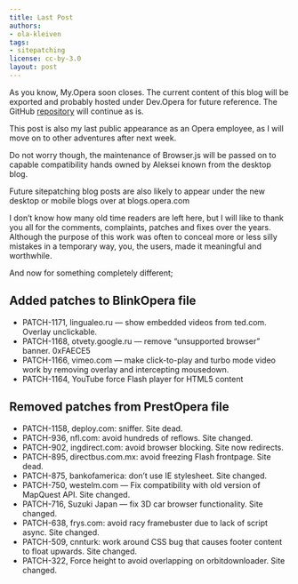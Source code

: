```yaml
---
title: Last Post
authors:
- ola-kleiven
tags:
- sitepatching
license: cc-by-3.0
layout: post
---
```


As you know, My.Opera soon closes. The current content of this blog will be exported and probably hosted under Dev.Opera for future reference. The GitHub [repository][1] will continue as is.

[1]: https://github.com/operasoftware/browserjs/

This post is also my last public appearance as an Opera employee, as I will move on to other adventures after next week.

Do not worry though, the maintenance of Browser.js will be passed on to capable compatibility hands owned by Aleksei known from the desktop blog.

Future sitepatching blog posts are also likely to appear under the new desktop or mobile blogs over at blogs.opera.com

I don’t know how many old time readers are left here, but I will like to thank you all for the comments, complaints, patches and fixes over the years. Although the purpose of this work was often to conceal more or less silly mistakes in a temporary way, you, the users, made it meaningful and worthwhile.

And now for something completely different;

## Added patches to BlinkOpera file

- PATCH-1171, lingualeo.ru — show embedded videos from ted.com. Overlay unclickable.
- PATCH-1168, otvety.google.ru — remove “unsupported browser” banner. 0xFAECE5
- PATCH-1166, vimeo.com — make click-to-play and turbo mode video work by removing overlay and intercepting mousedown.
- PATCH-1164, YouTube force Flash player for HTML5 content

## Removed patches from PrestOpera file

- PATCH-1158, deploy.com: sniffer. Site dead.
- PATCH-936, nfl.com: avoid hundreds of reflows. Site changed.
- PATCH-902, ingdirect.com: avoid browser blocking. Site now redirects.
- PATCH-895, directbus.com.mx: avoid freezing Flash frontpage. Site dead.
- PATCH-875, bankofamerica: don’t use IE stylesheet. Site changed.
- PATCH-750, westelm.com — Fix compatibility with old version of MapQuest API. Site changed.
- PATCH-716, Suzuki Japan — fix 3D car browser functionality. Site changed.
- PATCH-638, frys.com: avoid racy framebuster due to lack of script async. Site changed.
- PATCH-509, cnnturk: work around CSS bug that causes footer content to float upwards. Site changed.
- PATCH-322, Force height to avoid overlapping on orbitdownloader. Site changed.
